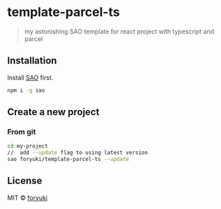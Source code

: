 # template-parcel-ts

> my astonishing SAO template for react project with typescript and parcel

## Installation

Install [SAO](https://github.com/egoist/sao) first.

```bash
npm i -g sao
```

## Create a new project
### From git

```bash
cd my-project
//  add --update flag to using latest version
sao foryuki/template-parcel-ts --update
```

## License

MIT &copy; [foryuki](github.com/foryuki)
